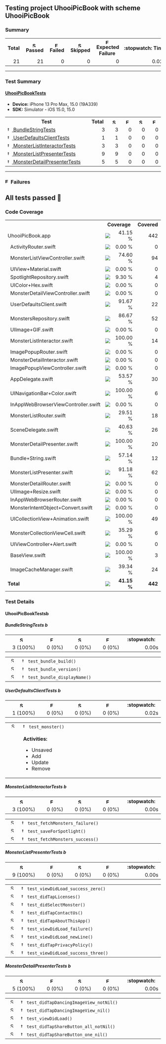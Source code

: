 ## Testing project UhooiPicBook with scheme UhooiPicBook

### Summary
<table>
<tr>
<th>Total<th><img src="https://xcresulttool-static.netlify.app/images/passed.png" alt="Success" title="Success" width="14px" align="top">&nbsp;Passed<th><img src="https://xcresulttool-static.netlify.app/images/failure.png" alt="Failure" title="Failure" width="14px" align="top">&nbsp;Failed<th><img src="https://xcresulttool-static.netlify.app/images/skipped.png" alt="Skipped" title="Skipped" width="14px" align="top">&nbsp;Skipped<th><img src="https://xcresulttool-static.netlify.app/images/expected-failure.png" alt="Expected Failure" title="Expected Failure" width="14px" align="top">&nbsp;Expected Failure<th>:stopwatch:&nbsp;Time
<tr>
<td align="right" width="118px">21<td align="right" width="118px">21<td align="right" width="118px">0<td align="right" width="118px">0<td align="right" width="158px">0<td align="right" width="138px">0.02s
</table>

---

### Test Summary
#### <a name="uhooipicbooktests_summary"/>[UhooiPicBookTests](#user-content-uhooipicbooktests)

- **Device:** iPhone 13 Pro Max, 15.0 (19A339)
- **SDK:** Simulator - iOS 15.0, 15.0
<table>
<tr>
<th>Test<th>Total<th><img src="https://xcresulttool-static.netlify.app/images/passed.png" alt="Success" title="Success" width="14px" align="top"><th><img src="https://xcresulttool-static.netlify.app/images/failure.png" alt="Failure" title="Failure" width="14px" align="top"><th><img src="https://xcresulttool-static.netlify.app/images/skipped.png" alt="Skipped" title="Skipped" width="14px" align="top"><th><img src="https://xcresulttool-static.netlify.app/images/expected-failure.png" alt="Expected Failure" title="Expected Failure" width="14px" align="top">
<tr>
<td align="left" width="368px"><a name="uhooipicbooktests_bundlestringtests_summary"/><a href="#user-content-uhooipicbooktests_bundlestringtests"><img src="https://xcresulttool-static.netlify.app/images/test-class.png" alt="test-class" width="14px" align="top">&nbsp;BundleStringTests</a><td align="right" width="80px">3<td align="right" width="80px">3<td align="right" width="80px">0<td align="right" width="80px">0<td align="right" width="80px">0
<tr>
<td align="left" width="368px"><a name="uhooipicbooktests_userdefaultsclienttests_summary"/><a href="#user-content-uhooipicbooktests_userdefaultsclienttests"><img src="https://xcresulttool-static.netlify.app/images/test-class.png" alt="test-class" width="14px" align="top">&nbsp;UserDefaultsClientTests</a><td align="right" width="80px">1<td align="right" width="80px">1<td align="right" width="80px">0<td align="right" width="80px">0<td align="right" width="80px">0
<tr>
<td align="left" width="368px"><a name="uhooipicbooktests_monsterlistinteractortests_summary"/><a href="#user-content-uhooipicbooktests_monsterlistinteractortests"><img src="https://xcresulttool-static.netlify.app/images/test-class.png" alt="test-class" width="14px" align="top">&nbsp;MonsterListInteractorTests</a><td align="right" width="80px">3<td align="right" width="80px">3<td align="right" width="80px">0<td align="right" width="80px">0<td align="right" width="80px">0
<tr>
<td align="left" width="368px"><a name="uhooipicbooktests_monsterlistpresentertests_summary"/><a href="#user-content-uhooipicbooktests_monsterlistpresentertests"><img src="https://xcresulttool-static.netlify.app/images/test-class.png" alt="test-class" width="14px" align="top">&nbsp;MonsterListPresenterTests</a><td align="right" width="80px">9<td align="right" width="80px">9<td align="right" width="80px">0<td align="right" width="80px">0<td align="right" width="80px">0
<tr>
<td align="left" width="368px"><a name="uhooipicbooktests_monsterdetailpresentertests_summary"/><a href="#user-content-uhooipicbooktests_monsterdetailpresentertests"><img src="https://xcresulttool-static.netlify.app/images/test-class.png" alt="test-class" width="14px" align="top">&nbsp;MonsterDetailPresenterTests</a><td align="right" width="80px">5<td align="right" width="80px">5<td align="right" width="80px">0<td align="right" width="80px">0<td align="right" width="80px">0

</table>

---

### <img src="https://xcresulttool-static.netlify.app/images/failure.png" alt="Failure" title="Failure" width="14px" align="top"> Failures
All tests passed :tada:
---

### Code Coverage
<table>
<tr>
<th width="404px">
<th width="204px" colspan="2">Coverage
<th width="80px">Covered
<th width="80px">Executable
<tr>
<td>UhooiPicBook.app
<td><img src="https://xcresulttool-static.netlify.app/i/41.svg"/>
<td align="right">41.15 %
<td align="right">442
<td align="right">1074
<tr>
<td>&nbsp;&nbsp;ActivityRouter.swift
<td><img src="https://xcresulttool-static.netlify.app/i/0.svg"/>
<td align="right">0.00 %
<td align="right">0
<td align="right">11
<tr>
<td>&nbsp;&nbsp;MonsterListViewController.swift
<td><img src="https://xcresulttool-static.netlify.app/i/75.svg"/>
<td align="right">74.60 %
<td align="right">94
<td align="right">126
<tr>
<td>&nbsp;&nbsp;UIView+Material.swift
<td><img src="https://xcresulttool-static.netlify.app/i/0.svg"/>
<td align="right">0.00 %
<td align="right">0
<td align="right">7
<tr>
<td>&nbsp;&nbsp;SpotlightRepository.swift
<td><img src="https://xcresulttool-static.netlify.app/i/9.svg"/>
<td align="right">9.30 %
<td align="right">4
<td align="right">43
<tr>
<td>&nbsp;&nbsp;UIColor+Hex.swift
<td><img src="https://xcresulttool-static.netlify.app/i/0.svg"/>
<td align="right">0.00 %
<td align="right">0
<td align="right">12
<tr>
<td>&nbsp;&nbsp;MonsterDetailViewController.swift
<td><img src="https://xcresulttool-static.netlify.app/i/0.svg"/>
<td align="right">0.00 %
<td align="right">0
<td align="right">57
<tr>
<td>&nbsp;&nbsp;UserDefaultsClient.swift
<td><img src="https://xcresulttool-static.netlify.app/i/92.svg"/>
<td align="right">91.67 %
<td align="right">22
<td align="right">24
<tr>
<td>&nbsp;&nbsp;MonstersRepository.swift
<td><img src="https://xcresulttool-static.netlify.app/i/87.svg"/>
<td align="right">86.67 %
<td align="right">52
<td align="right">60
<tr>
<td>&nbsp;&nbsp;UIImage+GIF.swift
<td><img src="https://xcresulttool-static.netlify.app/i/0.svg"/>
<td align="right">0.00 %
<td align="right">0
<td align="right">102
<tr>
<td>&nbsp;&nbsp;MonsterListInteractor.swift
<td><img src="https://xcresulttool-static.netlify.app/i/100.svg"/>
<td align="right">100.00 %
<td align="right">14
<td align="right">14
<tr>
<td>&nbsp;&nbsp;ImagePopupRouter.swift
<td><img src="https://xcresulttool-static.netlify.app/i/0.svg"/>
<td align="right">0.00 %
<td align="right">0
<td align="right">13
<tr>
<td>&nbsp;&nbsp;MonsterDetailInteractor.swift
<td><img src="https://xcresulttool-static.netlify.app/i/0.svg"/>
<td align="right">0.00 %
<td align="right">0
<td align="right">2
<tr>
<td>&nbsp;&nbsp;ImagePopupViewController.swift
<td><img src="https://xcresulttool-static.netlify.app/i/0.svg"/>
<td align="right">0.00 %
<td align="right">0
<td align="right">14
<tr>
<td>&nbsp;&nbsp;AppDelegate.swift
<td><img src="https://xcresulttool-static.netlify.app/i/54.svg"/>
<td align="right">53.57 %
<td align="right">30
<td align="right">56
<tr>
<td>&nbsp;&nbsp;UINavigationBar+Color.swift
<td><img src="https://xcresulttool-static.netlify.app/i/100.svg"/>
<td align="right">100.00 %
<td align="right">6
<td align="right">6
<tr>
<td>&nbsp;&nbsp;InAppWebBrowserViewController.swift
<td><img src="https://xcresulttool-static.netlify.app/i/0.svg"/>
<td align="right">0.00 %
<td align="right">0
<td align="right">77
<tr>
<td>&nbsp;&nbsp;MonsterListRouter.swift
<td><img src="https://xcresulttool-static.netlify.app/i/30.svg"/>
<td align="right">29.51 %
<td align="right">18
<td align="right">61
<tr>
<td>&nbsp;&nbsp;SceneDelegate.swift
<td><img src="https://xcresulttool-static.netlify.app/i/41.svg"/>
<td align="right">40.63 %
<td align="right">26
<td align="right">64
<tr>
<td>&nbsp;&nbsp;MonsterDetailPresenter.swift
<td><img src="https://xcresulttool-static.netlify.app/i/100.svg"/>
<td align="right">100.00 %
<td align="right">20
<td align="right">20
<tr>
<td>&nbsp;&nbsp;Bundle+String.swift
<td><img src="https://xcresulttool-static.netlify.app/i/57.svg"/>
<td align="right">57.14 %
<td align="right">12
<td align="right">21
<tr>
<td>&nbsp;&nbsp;MonsterListPresenter.swift
<td><img src="https://xcresulttool-static.netlify.app/i/91.svg"/>
<td align="right">91.18 %
<td align="right">62
<td align="right">68
<tr>
<td>&nbsp;&nbsp;MonsterDetailRouter.swift
<td><img src="https://xcresulttool-static.netlify.app/i/0.svg"/>
<td align="right">0.00 %
<td align="right">0
<td align="right">25
<tr>
<td>&nbsp;&nbsp;UIImage+Resize.swift
<td><img src="https://xcresulttool-static.netlify.app/i/0.svg"/>
<td align="right">0.00 %
<td align="right">0
<td align="right">14
<tr>
<td>&nbsp;&nbsp;InAppWebBrowserRouter.swift
<td><img src="https://xcresulttool-static.netlify.app/i/0.svg"/>
<td align="right">0.00 %
<td align="right">0
<td align="right">13
<tr>
<td>&nbsp;&nbsp;MonsterIntentObject+Convert.swift
<td><img src="https://xcresulttool-static.netlify.app/i/0.svg"/>
<td align="right">0.00 %
<td align="right">0
<td align="right">28
<tr>
<td>&nbsp;&nbsp;UICollectionView+Animation.swift
<td><img src="https://xcresulttool-static.netlify.app/i/100.svg"/>
<td align="right">100.00 %
<td align="right">49
<td align="right">49
<tr>
<td>&nbsp;&nbsp;MonsterCollectionViewCell.swift
<td><img src="https://xcresulttool-static.netlify.app/i/35.svg"/>
<td align="right">35.29 %
<td align="right">6
<td align="right">17
<tr>
<td>&nbsp;&nbsp;UIViewController+Alert.swift
<td><img src="https://xcresulttool-static.netlify.app/i/0.svg"/>
<td align="right">0.00 %
<td align="right">0
<td align="right">6
<tr>
<td>&nbsp;&nbsp;BaseView.swift
<td><img src="https://xcresulttool-static.netlify.app/i/100.svg"/>
<td align="right">100.00 %
<td align="right">3
<td align="right">3
<tr>
<td>&nbsp;&nbsp;ImageCacheManager.swift
<td><img src="https://xcresulttool-static.netlify.app/i/39.svg"/>
<td align="right">39.34 %
<td align="right">24
<td align="right">61
<tr>
<td><b>Total
<td><img src="https://xcresulttool-static.netlify.app/i/41.svg"/>
<td align="right"><b>41.15 %
<td align="right"><b>442
<td align="right"><b>1074
</table>

### Test Details

#### <a name="uhooipicbooktests"/>UhooiPicBookTests[<img src="https://xcresulttool-static.netlify.app/images/back.png" alt="back" width="14px" align="top">](#user-content-uhooipicbooktests_summary)

<a name="uhooipicbooktests_bundlestringtests"/><h5>BundleStringTests&nbsp;[<img src="https://xcresulttool-static.netlify.app/images/back.png" alt="back" width="14px" align="top">](#user-content-uhooipicbooktests_bundlestringtests_summary)</h5>
<table>
<tr>
<th><img src="https://xcresulttool-static.netlify.app/images/passed.png" alt="Success" title="Success" width="14px" align="top"><th><img src="https://xcresulttool-static.netlify.app/images/failure.png" alt="Failure" title="Failure" width="14px" align="top"><th><img src="https://xcresulttool-static.netlify.app/images/skipped.png" alt="Skipped" title="Skipped" width="14px" align="top"><th><img src="https://xcresulttool-static.netlify.app/images/expected-failure.png" alt="Expected Failure" title="Expected Failure" width="14px" align="top"><th>:stopwatch:
<tr>
<td align="right" width="154px">3 (100%)<td align="right" width="154px">0 (0%)<td align="right" width="154px">0 (0%)<td align="right" width="154px">0 (0%)<td align="right" width="154px">0.00s
</table>

<table>
<tr><td align="center" valign="top" width="52px"><img src="https://xcresulttool-static.netlify.app/images/passed.png" alt="Success" title="Success" width="14px" align="top"><td valign="top" width="716px"><img src="https://xcresulttool-static.netlify.app/images/test-method.png" alt="test-method" width="14px" align="top">&nbsp;<code>test_bundle_build()</code>
<tr><td align="center" valign="top" width="52px"><img src="https://xcresulttool-static.netlify.app/images/passed.png" alt="Success" title="Success" width="14px" align="top"><td valign="top" width="716px"><img src="https://xcresulttool-static.netlify.app/images/test-method.png" alt="test-method" width="14px" align="top">&nbsp;<code>test_bundle_version()</code>
<tr><td align="center" valign="top" width="52px"><img src="https://xcresulttool-static.netlify.app/images/passed.png" alt="Success" title="Success" width="14px" align="top"><td valign="top" width="716px"><img src="https://xcresulttool-static.netlify.app/images/test-method.png" alt="test-method" width="14px" align="top">&nbsp;<code>test_bundle_displayName()</code>
</table>

<a name="uhooipicbooktests_userdefaultsclienttests"/><h5>UserDefaultsClientTests&nbsp;[<img src="https://xcresulttool-static.netlify.app/images/back.png" alt="back" width="14px" align="top">](#user-content-uhooipicbooktests_userdefaultsclienttests_summary)</h5>
<table>
<tr>
<th><img src="https://xcresulttool-static.netlify.app/images/passed.png" alt="Success" title="Success" width="14px" align="top"><th><img src="https://xcresulttool-static.netlify.app/images/failure.png" alt="Failure" title="Failure" width="14px" align="top"><th><img src="https://xcresulttool-static.netlify.app/images/skipped.png" alt="Skipped" title="Skipped" width="14px" align="top"><th><img src="https://xcresulttool-static.netlify.app/images/expected-failure.png" alt="Expected Failure" title="Expected Failure" width="14px" align="top"><th>:stopwatch:
<tr>
<td align="right" width="154px">1 (100%)<td align="right" width="154px">0 (0%)<td align="right" width="154px">0 (0%)<td align="right" width="154px">0 (0%)<td align="right" width="154px">0.02s
</table>

<table>
<tr><td align="center" valign="top" width="52px"><img src="https://xcresulttool-static.netlify.app/images/passed.png" alt="Success" title="Success" width="14px" align="top"><td valign="top" width="716px"><img src="https://xcresulttool-static.netlify.app/images/test-method.png" alt="test-method" width="14px" align="top">&nbsp;<code>test_monster()</code><br><br><b>Activities:</b>

- Unsaved
- Add
- Update
- Remove
</table>

<a name="uhooipicbooktests_monsterlistinteractortests"/><h5>MonsterListInteractorTests&nbsp;[<img src="https://xcresulttool-static.netlify.app/images/back.png" alt="back" width="14px" align="top">](#user-content-uhooipicbooktests_monsterlistinteractortests_summary)</h5>
<table>
<tr>
<th><img src="https://xcresulttool-static.netlify.app/images/passed.png" alt="Success" title="Success" width="14px" align="top"><th><img src="https://xcresulttool-static.netlify.app/images/failure.png" alt="Failure" title="Failure" width="14px" align="top"><th><img src="https://xcresulttool-static.netlify.app/images/skipped.png" alt="Skipped" title="Skipped" width="14px" align="top"><th><img src="https://xcresulttool-static.netlify.app/images/expected-failure.png" alt="Expected Failure" title="Expected Failure" width="14px" align="top"><th>:stopwatch:
<tr>
<td align="right" width="154px">3 (100%)<td align="right" width="154px">0 (0%)<td align="right" width="154px">0 (0%)<td align="right" width="154px">0 (0%)<td align="right" width="154px">0.00s
</table>

<table>
<tr><td align="center" valign="top" width="52px"><img src="https://xcresulttool-static.netlify.app/images/passed.png" alt="Success" title="Success" width="14px" align="top"><td valign="top" width="716px"><img src="https://xcresulttool-static.netlify.app/images/test-method.png" alt="test-method" width="14px" align="top">&nbsp;<code>test_fetchMonsters_failure()</code>
<tr><td align="center" valign="top" width="52px"><img src="https://xcresulttool-static.netlify.app/images/passed.png" alt="Success" title="Success" width="14px" align="top"><td valign="top" width="716px"><img src="https://xcresulttool-static.netlify.app/images/test-method.png" alt="test-method" width="14px" align="top">&nbsp;<code>test_saveForSpotlight()</code>
<tr><td align="center" valign="top" width="52px"><img src="https://xcresulttool-static.netlify.app/images/passed.png" alt="Success" title="Success" width="14px" align="top"><td valign="top" width="716px"><img src="https://xcresulttool-static.netlify.app/images/test-method.png" alt="test-method" width="14px" align="top">&nbsp;<code>test_fetchMonsters_success()</code>
</table>

<a name="uhooipicbooktests_monsterlistpresentertests"/><h5>MonsterListPresenterTests&nbsp;[<img src="https://xcresulttool-static.netlify.app/images/back.png" alt="back" width="14px" align="top">](#user-content-uhooipicbooktests_monsterlistpresentertests_summary)</h5>
<table>
<tr>
<th><img src="https://xcresulttool-static.netlify.app/images/passed.png" alt="Success" title="Success" width="14px" align="top"><th><img src="https://xcresulttool-static.netlify.app/images/failure.png" alt="Failure" title="Failure" width="14px" align="top"><th><img src="https://xcresulttool-static.netlify.app/images/skipped.png" alt="Skipped" title="Skipped" width="14px" align="top"><th><img src="https://xcresulttool-static.netlify.app/images/expected-failure.png" alt="Expected Failure" title="Expected Failure" width="14px" align="top"><th>:stopwatch:
<tr>
<td align="right" width="154px">9 (100%)<td align="right" width="154px">0 (0%)<td align="right" width="154px">0 (0%)<td align="right" width="154px">0 (0%)<td align="right" width="154px">0.00s
</table>

<table>
<tr><td align="center" valign="top" width="52px"><img src="https://xcresulttool-static.netlify.app/images/passed.png" alt="Success" title="Success" width="14px" align="top"><td valign="top" width="716px"><img src="https://xcresulttool-static.netlify.app/images/test-method.png" alt="test-method" width="14px" align="top">&nbsp;<code>test_viewDidLoad_success_zero()</code>
<tr><td align="center" valign="top" width="52px"><img src="https://xcresulttool-static.netlify.app/images/passed.png" alt="Success" title="Success" width="14px" align="top"><td valign="top" width="716px"><img src="https://xcresulttool-static.netlify.app/images/test-method.png" alt="test-method" width="14px" align="top">&nbsp;<code>test_didTapLicenses()</code>
<tr><td align="center" valign="top" width="52px"><img src="https://xcresulttool-static.netlify.app/images/passed.png" alt="Success" title="Success" width="14px" align="top"><td valign="top" width="716px"><img src="https://xcresulttool-static.netlify.app/images/test-method.png" alt="test-method" width="14px" align="top">&nbsp;<code>test_didSelectMonster()</code>
<tr><td align="center" valign="top" width="52px"><img src="https://xcresulttool-static.netlify.app/images/passed.png" alt="Success" title="Success" width="14px" align="top"><td valign="top" width="716px"><img src="https://xcresulttool-static.netlify.app/images/test-method.png" alt="test-method" width="14px" align="top">&nbsp;<code>test_didTapContactUs()</code>
<tr><td align="center" valign="top" width="52px"><img src="https://xcresulttool-static.netlify.app/images/passed.png" alt="Success" title="Success" width="14px" align="top"><td valign="top" width="716px"><img src="https://xcresulttool-static.netlify.app/images/test-method.png" alt="test-method" width="14px" align="top">&nbsp;<code>test_didTapAboutThisApp()</code>
<tr><td align="center" valign="top" width="52px"><img src="https://xcresulttool-static.netlify.app/images/passed.png" alt="Success" title="Success" width="14px" align="top"><td valign="top" width="716px"><img src="https://xcresulttool-static.netlify.app/images/test-method.png" alt="test-method" width="14px" align="top">&nbsp;<code>test_viewDidLoad_failure()</code>
<tr><td align="center" valign="top" width="52px"><img src="https://xcresulttool-static.netlify.app/images/passed.png" alt="Success" title="Success" width="14px" align="top"><td valign="top" width="716px"><img src="https://xcresulttool-static.netlify.app/images/test-method.png" alt="test-method" width="14px" align="top">&nbsp;<code>test_viewDidLoad_newLine()</code>
<tr><td align="center" valign="top" width="52px"><img src="https://xcresulttool-static.netlify.app/images/passed.png" alt="Success" title="Success" width="14px" align="top"><td valign="top" width="716px"><img src="https://xcresulttool-static.netlify.app/images/test-method.png" alt="test-method" width="14px" align="top">&nbsp;<code>test_didTapPrivacyPolicy()</code>
<tr><td align="center" valign="top" width="52px"><img src="https://xcresulttool-static.netlify.app/images/passed.png" alt="Success" title="Success" width="14px" align="top"><td valign="top" width="716px"><img src="https://xcresulttool-static.netlify.app/images/test-method.png" alt="test-method" width="14px" align="top">&nbsp;<code>test_viewDidLoad_success_three()</code>
</table>

<a name="uhooipicbooktests_monsterdetailpresentertests"/><h5>MonsterDetailPresenterTests&nbsp;[<img src="https://xcresulttool-static.netlify.app/images/back.png" alt="back" width="14px" align="top">](#user-content-uhooipicbooktests_monsterdetailpresentertests_summary)</h5>
<table>
<tr>
<th><img src="https://xcresulttool-static.netlify.app/images/passed.png" alt="Success" title="Success" width="14px" align="top"><th><img src="https://xcresulttool-static.netlify.app/images/failure.png" alt="Failure" title="Failure" width="14px" align="top"><th><img src="https://xcresulttool-static.netlify.app/images/skipped.png" alt="Skipped" title="Skipped" width="14px" align="top"><th><img src="https://xcresulttool-static.netlify.app/images/expected-failure.png" alt="Expected Failure" title="Expected Failure" width="14px" align="top"><th>:stopwatch:
<tr>
<td align="right" width="154px">5 (100%)<td align="right" width="154px">0 (0%)<td align="right" width="154px">0 (0%)<td align="right" width="154px">0 (0%)<td align="right" width="154px">0.00s
</table>

<table>
<tr><td align="center" valign="top" width="52px"><img src="https://xcresulttool-static.netlify.app/images/passed.png" alt="Success" title="Success" width="14px" align="top"><td valign="top" width="716px"><img src="https://xcresulttool-static.netlify.app/images/test-method.png" alt="test-method" width="14px" align="top">&nbsp;<code>test_didTapDancingImageView_notNil()</code>
<tr><td align="center" valign="top" width="52px"><img src="https://xcresulttool-static.netlify.app/images/passed.png" alt="Success" title="Success" width="14px" align="top"><td valign="top" width="716px"><img src="https://xcresulttool-static.netlify.app/images/test-method.png" alt="test-method" width="14px" align="top">&nbsp;<code>test_didTapDancingImageView_nil()</code>
<tr><td align="center" valign="top" width="52px"><img src="https://xcresulttool-static.netlify.app/images/passed.png" alt="Success" title="Success" width="14px" align="top"><td valign="top" width="716px"><img src="https://xcresulttool-static.netlify.app/images/test-method.png" alt="test-method" width="14px" align="top">&nbsp;<code>test_viewDidLoad()</code>
<tr><td align="center" valign="top" width="52px"><img src="https://xcresulttool-static.netlify.app/images/passed.png" alt="Success" title="Success" width="14px" align="top"><td valign="top" width="716px"><img src="https://xcresulttool-static.netlify.app/images/test-method.png" alt="test-method" width="14px" align="top">&nbsp;<code>test_didTapShareButton_all_notNil()</code>
<tr><td align="center" valign="top" width="52px"><img src="https://xcresulttool-static.netlify.app/images/passed.png" alt="Success" title="Success" width="14px" align="top"><td valign="top" width="716px"><img src="https://xcresulttool-static.netlify.app/images/test-method.png" alt="test-method" width="14px" align="top">&nbsp;<code>test_didTapShareButton_one_nil()</code>
</table>

